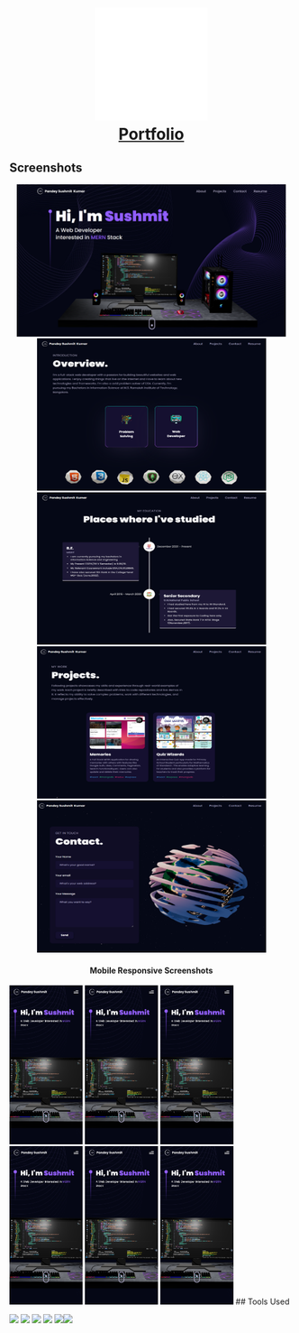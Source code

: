 <h1 align="center">
  <a href="https://portfolio-elkq-pandey-sushmit.vercel.app/"><img src="https://raw.githubusercontent.com/pandeysushmit/portfolio/main/public/logo.svg" alt="Portfolio" height="200" width="200"></a><br>
  <a href="https://portfolio-elkq-pandey-sushmit.vercel.app/">Portfolio</a>
</h1>



<p align="center">
</p>

## Screenshots
<p align="center">
<img src="https://raw.githubusercontent.com/pandeysushmit/portfolio/main/assets/screenshots/home.png" alt="home" height="270"> <img src="https://raw.githubusercontent.com/pandeysushmit/portfolio/main/assets/screenshots/overview.png" alt="home" height="270" width="407"> <img src="https://raw.githubusercontent.com/pandeysushmit/portfolio/main/assets/screenshots/education.png" alt="home" height="270" width="407"> <img src="https://raw.githubusercontent.com/pandeysushmit/portfolio/main/assets/screenshots/projects.png" alt="home" height="270" width="407"> <img src="https://raw.githubusercontent.com/pandeysushmit/portfolio/main/assets/screenshots/contact.png" alt="home" height="270" width="407">
</p>
<h4 align="center">Mobile Responsive Screenshots</h4>
<img src="https://raw.githubusercontent.com/pandeysushmit/portfolio/main/assets/screenshots/home_mobile.png" alt="home" width="130"> <img src="https://raw.githubusercontent.com/pandeysushmit/portfolio/main/assets/screenshots/home_mobile.png" alt="home" width="130"> <img src="https://raw.githubusercontent.com/pandeysushmit/portfolio/main/assets/screenshots/home_mobile.png" alt="home" width="130"> <img src="https://raw.githubusercontent.com/pandeysushmit/portfolio/main/assets/screenshots/home_mobile.png" alt="home" width="130"> <img src="https://raw.githubusercontent.com/pandeysushmit/portfolio/main/assets/screenshots/home_mobile.png" alt="home" width="130"> <img src="https://raw.githubusercontent.com/pandeysushmit/portfolio/main/assets/screenshots/home_mobile.png" alt="home" width="130">
## Tools Used



<img src="https://upload.wikimedia.org/wikipedia/commons/thumb/a/a7/React-icon.svg/2300px-React-icon.svg.png" height="50"> <img src="https://global.discourse-cdn.com/standard17/uploads/threejs/original/2X/e/e4f86d2200d2d35c30f7b1494e96b9595ebc2751.png" height="50"> <img src="https://reactrouter.com/_brand/react-router-stacked-color-inverted.png" height="50"> <img src="https://cdn.worldvectorlogo.com/logos/framer-motion.svg" height="50"> <img src="https://upload.wikimedia.org/wikipedia/commons/thumb/d/d5/Tailwind_CSS_Logo.svg/2048px-Tailwind_CSS_Logo.svg.png" height="50"><img src="https://upload.wikimedia.org/wikipedia/commons/thumb/f/f1/Vitejs-logo.svg/1039px-Vitejs-logo.svg.png" height="50">



